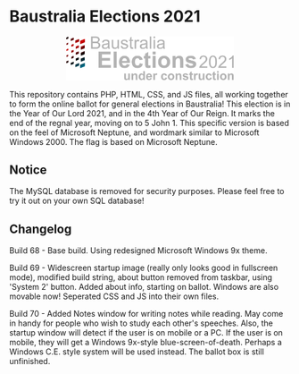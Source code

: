 # Baustralia Elections 2021

<center><img src="https://github.com/baustralia/2021-election/blob/build-68/export.png?raw=true" width="300" alt="Baustralia Elections 2021 logo"/></center>

This repository contains PHP, HTML, CSS, and JS files, all working together to form the online ballot for general elections in Baustralia! This election is in the Year of Our Lord 2021, and in the 4th Year of Our Reign. It marks the end of the regnal year, moving on to 5 John 1. This specific version is based on the feel of Microsoft Neptune, and wordmark similar to Microsoft Windows 2000. The flag is based on Microsoft Neptune.

## Notice

The MySQL database is removed for security purposes. Please feel free to try it out on your own SQL database!

## Changelog

Build 68 - Base build. Using redesigned Microsoft Windows 9x theme.

Build 69 - Widescreen startup image (really only looks good in fullscreen mode), modified build string, about button removed from taskbar, using 'System 2' button. Added about info, starting on ballot. Windows are also movable now! Seperated CSS and JS into their own files.

Build 70 - Added Notes window for writing notes while reading. May come in handy for people who wish to study each other's speeches. Also, the startup window will detect if the user is on mobile or a PC. If the user is on mobile, they will get a Windows 9x-style blue-screen-of-death. Perhaps a Windows C.E. style system will be used instead. The ballot box is still unfinished.
